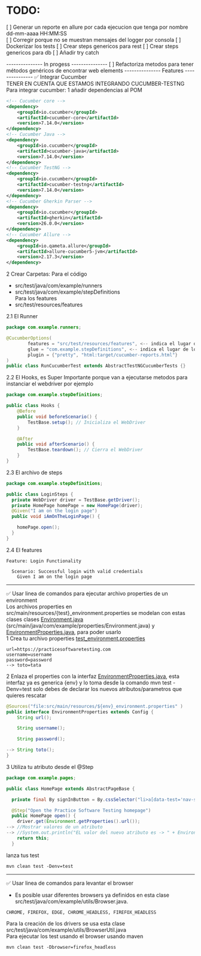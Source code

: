 # TODO:

[ ] Generar un reporte en allure por cada ejecucion que tenga por nombre dd-mm-aaaa HH:MM:SS  
[ ] Corregir porque no se muestran mensajes del logger por consola
[ ] Dockerizar los tests
[ ] Crear steps genericos para rest
[ ] Crear steps genericos para db
[ ] Añadir try catch

--------------- In progess ---------------
[ ] Refactoriza metodos para tener métodos genéricos de encontrar web elements
--------------- Features ---------------
✅ Integrar Cucumber  
TENER EN CUENTA QUE ESTAMOS INTEGRANDO CUCUMBER-TESTNG  
Para integrar cucumber:
1 añadir dependencias al POM
````xml
<!-- Cucumber core -->
<dependency>
    <groupId>io.cucumber</groupId>
    <artifactId>cucumber-core</artifactId>
    <version>7.14.0</version>
</dependency>
<!-- Cucumber Java -->
<dependency>
    <groupId>io.cucumber</groupId>
    <artifactId>cucumber-java</artifactId>
    <version>7.14.0</version>
</dependency>
<!-- Cucumber TestNG -->
<dependency>
    <groupId>io.cucumber</groupId>
    <artifactId>cucumber-testng</artifactId>
    <version>7.14.0</version>
</dependency>
<!-- Cucumber Gherkin Parser -->
<dependency>
    <groupId>io.cucumber</groupId>
    <artifactId>gherkin</artifactId>
    <version>26.0.0</version>
</dependency>
<!-- Cucumber Allure -->
<dependency>
    <groupId>io.qameta.allure</groupId>
    <artifactId>allure-cucumber5-jvm</artifactId>
    <version>2.17.3</version>
</dependency>
````
2 Crear Carpetas:
Para el código  
- src/test/java/com/example/runners  
- src/test/java/com/example/stepDefinitions  
Para los features  
- src/test/resources/features

2.1 El Runner
````java
package com.example.runners;

@CucumberOptions(
        features = "src/test/resources/features", <-- indica el lugar de los features
        glue = "com.example.stepDefinitions", <-- indica el lugar de los stepdefinitions
        plugin = {"pretty", "html:target/cucumber-reports.html"}
)
public class RunCucumberTest extends AbstractTestNGCucumberTests {}
````
2.2 El Hooks, es Super Importante porque van a ejecutarse metodos para instanciar el webdriver por ejemplo 
````java
package com.example.stepDefinitions;

public class Hooks {
    @Before
    public void beforeScenario() {
        TestBase.setup(); // Inicializa el WebDriver
    }

    @After
    public void afterScenario() {
        TestBase.teardown(); // Cierra el WebDriver
    }
}
````
2.3 El archivo de steps 
````java
package com.example.stepDefinitions;

public class LoginSteps {
  private WebDriver driver = TestBase.getDriver();
  private HomePage homePage = new HomePage(driver);
  @Given("I am on the login page")
  public void iAmOnTheLoginPage() {

    homePage.open();
  }
}
````
2.4 El features
````gherkin
Feature: Login Functionality

  Scenario: Successful login with valid credentials
    Given I am on the login page

````
----------------------------
✅ Usar linea de comandos para ejecutar archivo properties de un environment  
Los archivos properties en src/main/resources/{test}_environment.properties se modelan con estas clases clases [Environment.java](src%2Fmain%2Fjava%2Fcom%2Fexample%2Fproperties%2FEnvironment.java) (src/main/java/com/example/properties/Environment.java) y [EnvironmentProperties.java](src%2Fmain%2Fjava%2Fcom%2Fexample%2Fproperties%2FEnvironmentProperties.java), para poder usarlo   
1 Crea tu archivo properties [test_environment.properties](src%2Fmain%2Fresources%2Ftest_environment.properties)
````properties
url=https://practicesoftwaretesting.com
username=username
password=password
--> toto=tata
````
2 Enlaza el properties con la interfaz [EnvironmentProperties.java](src%2Fmain%2Fjava%2Fcom%2Fexample%2Fproperties%2FEnvironmentProperties.java), esta interfaz ya es generica {env} y lo toma desde la comando mvn test -Denv=test solo debes de declarar los nuevos atributos/parametros que quieres rescatar
````java
@Sources("file:src/main/resources/${env}_environment.properties" )
public interface EnvironmentProperties extends Config {
    String url();

    String username();

    String password();

--> String toto();
}
````
3 Utiliza tu atributo desde el @Step
````java
package com.example.pages;

public class HomePage extends AbstractPageBase {

  private final By signInButton = By.cssSelector("li>a[data-test='nav-sign-in']");

  @Step("Open the Practice Software Testing homepage")
  public HomePage open() {
    driver.get(Environment.getProperties().url());
--> //Mostrar valores de un atributo 
--> //System.out.println("EL valor del nuevo atributo es -> " + Environment.getProperties().toto());
    return this;
  }
````
lanza tus test 
````shell
mvn clean test -Denv=test
````

-----------------------------------
✅ Usar linea de comandos para levantar el browser
+ Es posible usar diferentes browsers ya definidos en esta clase src/test/java/com/example/utils/Browser.java.
````
CHROME, FIREFOX, EDGE, CHROME_HEADLESS, FIREFOX_HEADLESS
````
Para la creación de los drivers se usa esta clase src/test/java/com/example/utils/BrowserUtil.java  
Para ejecutar los test usando el browser usando maven
````
mvn clean test -Dbrowser=firefox_headless
````